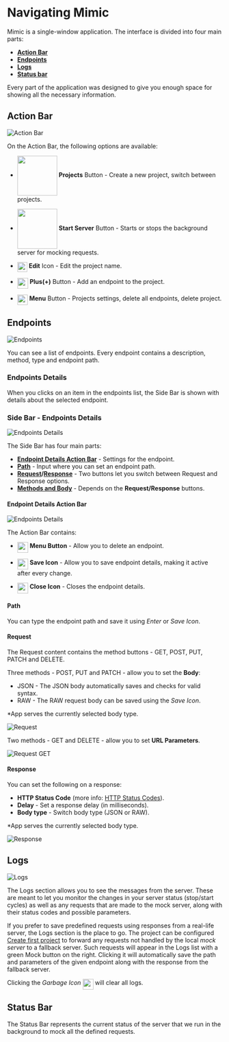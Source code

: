 # Navigating Mimic

Mimic is a single-window application. The interface is divided into four main parts:

- **[Action Bar](#action-bar)**
- **[Endpoints](#endpoints)**
- **[Logs](#logs)**
- **[Status bar](#status-bar)**

Every part of the application was designed to give you enough space for showing all the necessary information.

## Action Bar

![Action Bar](../Images/actionbar.png 'Action bar')

On the Action Bar, the following options are available:

- <img align="center" src="../Images/projectsbutton.png" width="93"> **Projects** Button - Create a new project, switch between projects.

- <img align="center" src="../Images/startserver.png" width="93"> **Start Server** Button - Starts or stops the background server for mocking requests.

- <img align="top" src="../Images/editicon.png" width="23"> **Edit** Icon - Edit the project name.

- <img align="top" src="../Images/addicon.png" width="25"> **Plus(+)** Button - Add an endpoint to the project.

- <img align="top" src="../Images/menuicon.png" width="24" > **Menu** Button - Projects settings, delete all endpoints, delete project.

## Endpoints

![Endpoints](../Images/endpoints.png 'Endpoints')

You can see a list of endpoints. Every endpoint contains a description, method, type and endpoint path.

### Endpoints Details

When you clicks on an item in the endpoints list, the Side Bar is shown with details about the selected endpoint.

### Side Bar - Endpoints Details

![Endpoints Details](../Images/endpointdetails.png 'Endpoints Details')

The Side Bar has four main parts:

- **[Endpoint Details Action Bar](#endpoint-details-action-bar)** - Settings for the endpoint.
- **[Path](#path)** - Input where you can set an endpoint path.
- **[Request](#request)/[Response](#response)** - Two buttons let you switch between Request and Response options.
- **[Methods and Body](#request)** - Depends on the **Request/Response** buttons.

#### Endpoint Details Action Bar

![Endpoints Details](../Images/detailsoptions.png 'Endpoints Details')

The Action Bar contains:

- <img align="top" src="../Images/menuicon.png" width="25"> **Menu Button** - Allow you to delete an endpoint.

- <img align="top" src="../Images/saveicon.png" width="25"> **Save Icon** - Allow you to save endpoint details, making it active after every change.
- <img align="top" src="../Images/closeicon.png" width="25"> **Close Icon** - Closes the endpoint details.

#### Path

You can type the endpoint path and save it using _Enter_ or _Save Icon_.

#### Request

The Request content contains the method buttons - GET, POST, PUT, PATCH and DELETE.

Three methods - POST, PUT and PATCH - allow you to set the **Body**:

- JSON - The JSON body automatically saves and checks for valid syntax.
- RAW - The RAW request body can be saved using the _Save Icon_.

\*App serves the currently selected body type.

![Request](../Images/request.png 'Request')

Two methods - GET and DELETE - allow you to set **URL Parameters**.

![Request GET](../Images/requestGET.png 'Request GET')

#### Response

You can set the following on a response:

- **HTTP Status Code** (more info: [HTTP Status Codes](https://www.w3.org/Protocols/rfc2616/rfc2616-sec10.html)).
- **Delay** - Set a response delay (in milliseconds).
- **Body type** - Switch body type (JSON or RAW).

\*App serves the currently selected body type.

![Response](../Images/response.png 'Response')

## Logs

![Logs](../Images/logs.png 'Logs')

The Logs section allows you to see the messages from the server. These are meant to let you monitor the changes in your server status (stop/start cycles) as well as any requests that are made to the mock server, along with their status codes and possible parameters.

If you prefer to save predefined requests using responses from a real-life server, the Logs section is the place to go. The project can be configured [Create first project](basics/create-first-project.md) to forward any requests not handled by the local _mock server_ to a fallback server. Such requests will appear in the Logs list with a green Mock button on the right. Clicking it will automatically save the path and parameters of the given endpoint along with the response from the fallback server.

Clicking the _Garbage Icon_ <img align="top" src="../Images/garbageicon.png" width="25"> will clear all logs.

## Status Bar

The Status Bar represents the current status of the server that we run in the background to mock all the defined requests.
